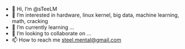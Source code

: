 - 👋 Hi, I’m @sTeeLM
- 👀 I’m interested in hardware, linux kernel, big data, machine learning, math, cracking
- 🌱 I’m currently learning ...
- 💞️ I’m looking to collaborate on ...
- 📫 How to reach me <steel.mental@gmail.com>

<!---
sTeeLM/sTeeLM is a ✨ special ✨ repository because its `README.md` (this file) appears on your GitHub profile.
You can click the Preview link to take a look at your changes.
--->
